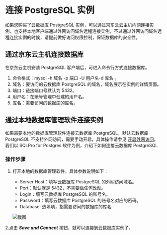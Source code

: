 # 连接 PostgreSQL 实例
如果您购买了云数据库 PostgreSQL 实例，可以通过京东云云主机内网连接实例，也支持本地客户端通过外网访问域名远程连接实例，不过通过外网访问域名远程连接实例的时候，请提前做好访问权限控制，保证数据库的安全性。

## 通过京东云主机连接数据库
在京东云主机安装 PostgreSQL 客户端后，可进入命令行方式连接数据库。

1. 命令格式：mysql -h 域名 -p 端口 -U 用户名-d 库名 。
2. 域名：要访问的云数据库 PostgreSQL 的域名，域名展示在实例的详情页面。
3. 端口：链接端口号默认为 5432。
4. 用户名：在账号管理中创建的用户名。
5. 库名：需要访问的数据库的库名。

## 通过本地数据库管理软件连接实例
如果需要本地的数据库管理软件连接云数据库 PostgreSQL，默认云数据库 PostgreSQL 不支持外网访问，需要手动开启，具体操作请参见 [开启外网访问](../../Operation-Guide/Instance/Internet-Access.md)。
我们以 SQLPro for Postgres 软件为例，介绍下如何连接云数据库 PostgreSQL 

### 操作步骤
1. 打开本地的数据库管理软件，具体参数说明如下：
    * Server Host：填写云数据库 PostgreSQL 的外网访问域名。
    * Port：默认就是 5432，不需要做任何改动。
    * Login：填写云数据库 PostgreSQL 的账号名。
    * Password：填写云数据库 PostgreSQL 的账号名对应的密码。
    * Database: 选填项，指需要访问的数据库的库名

    ![截图](../../../../../image/RDS/Connect-Instance-PostgreSQL.png)

2.点击 ***Save and Connect*** 按钮，就可以连接到云数据库实例了。 
